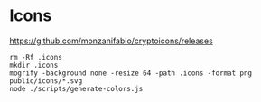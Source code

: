 # Icons

https://github.com/monzanifabio/cryptoicons/releases

```
rm -Rf .icons
mkdir .icons
mogrify -background none -resize 64 -path .icons -format png public/icons/*.svg
node ./scripts/generate-colors.js
```
